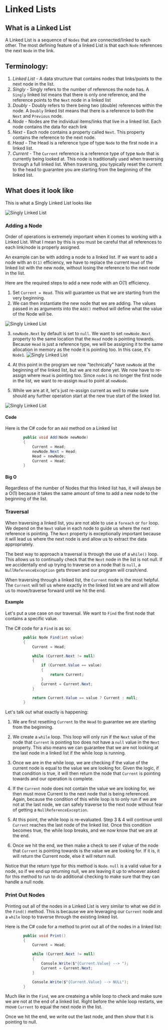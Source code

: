 # Linked Lists

## What is a Linked List
A Linked List is a sequence of `Nodes` that are connected/linked to each other. The most defining feature
of a linked List is that each `Node` references the next `Node` in the link. 

## Terminology:
1. *Linked List* - A data structure that contains nodes that links/points to the next node in the list. 
1. *Singly* - Singly refers to the number of references the node has. A `Singly` linked list means that there is only one reference,
and the reference points to the `Next` node in a linked list
1. *Doubly* - Doubly refers to there being two (double) references within the node. A `Doubly` linked list means that there
is a reference to both the `Next` and `Previous` node. 
2. *Node* - Nodes are the individual items/links that live in a linked list. Each node contains the data for each link
3. *Next* - Each node contains a property called `Next`. This property contains the reference to the next node. 
4. *Head* - The Head is a reference type of type `Node` to the first node in a linked list.
5. *Current* - The `Current` reference is a reference type of type `Node` that is currently being looked at. This node is traditionally used when 
traversing through a full linked list. When traversing, you typically reset the current to the head to guarantee you are starting
from the beginning of the linked list. 

## What does it look like

This is what a Singly Linked List looks like

![Singly Linked List](assets/LinkedList1.PNG)

### Adding a Node

Order of operations is extremely important when it comes to working with a Linked List.
What I mean by this is you must be careful that all references to each link/node is properly assigned. 

An example can be with adding a node to a linked list.
If we want to add a node with an `O(1)` efficiency, we have to replace the current `Head` of the linked list with the
new node, without losing the reference to the next node in the list. 

Here are the required steps to add a new node with an O(1) efficiency.

1. Set `Current = Head`. This will guarantee us that we are starting from the very beginning. 
2. We can then instantiate the new node that we are adding. The values passed in as arguments into the `Add()` method
will define what the value of the Node will be. 

![Singly Linked List](assets/LinkedList2.PNG)

3. `newNode.Next` by default is set to `null`. We want to set `newNode.Next` property to the same location that the `Head` node is pointing towards.
Because `Head` is just a reference type, we will be assigning it to the same allocation in memory as the node it is pointing too. In this
case, it's `Node1`. 
![Singly Linked List](assets/LinkedList3.PNG)


4. At this point in the program we now "technically" have `newNode` at the beginning of the linked list, but we are not done yet. 
We now have to re-assign where `Head` is pointing too. Since `node1` is no longer the first node in the list, we want to re-assign `Head` to
point at `newNode`. 

5. While we are at it, let's just re-assign current as well to make sure should any further operation start at the new true start of the
linked list. 

![Singly Linked List](assets/LinkedList4.PNG)


#### Code

Here is the C# code for an `Add` method on a Linked list

```csharp
		public void Add(Node newNode)
		{
			Current = Head;
			newNode.Next = Head;
			Head = newNode;
			Current = Head;
		}
```

#### Big O
Regardless of the number of Nodes that this linked list has, it will always be a O(1) because it takes the same
amount of time to add a new node to the beginning of the list. 

### Traversal

When traversing a linked list, you are not able to use a `foreach` or `for` loop. We depend on the `Next` value
in each node to guide us where the next reference is pointing. The `Next` property is exceptionally important because 
it will lead us where the next node is and allow us to extract the data appropriately. 

The best way to approach a traversal is through the use of a `while()` loop. This allows us to continually check
that the `Next` node in the list is not null. If we accidentally end up trying to traverse on a node that is `null`, 
a `NullReferenceException` gets thrown and our program will crash/end. 

When traversing through a linked list, the `Current` node is the most helpful. The `Current` will tell us 
where exactly in the linked list we are and will allow us to move/traverse forward until we hit the end. 

#### Example
Let's put a use case on our traversal. We want to `Find` the first node that contains a specific value. 

The C# code for a `Find` is as so:

```csharp
		public Node Find(int value)
		{
			Current = Head;

			while (Current.Next != null)
			{
				if (Current.Value == value)
				{
					return Current;
				}
				Current = Current.Next;
			}

			return Current.Value == value ? Current : null;
		}
```

Let's talk out what exactly is happening:
1. We are first resetting `Current` to the `Head` to guarantee we are starting from the beginning.
2. We create a `while` loop. This loop will only run if the `Next` value of the node that `Current` is pointing too
does not have a `null` value in the `Next` property. This also means we can guarantee that we are not looking at the last 
node in a linked list if the while loop is running. 

3. Once we are in the while loop, we are checking if the value of the current node is equal to the value we are looking for. 
Given the logic, if that condition is true, it will then return the node that `Current` is pointing towards and our operation is complete.

4. If the `Current` node does not contain the value we are looking for, we then must move Current to the next node that is 
being referenced. Again, because the condition of this while loop is to only run if we are not at the last node, we can safely 
traverse to the next node without fear of getting a `NullReferenceException`. 

5. At this point, the while loop is re-evaluated. Step 3 & 4 will continue until `Current` reaches the last node of the linked list.
Once this condition becomes true, the while loop breaks, and we now know that we are at the end. 

6. Once we hit the end, we then make a check to see if value of the node that `Current` is pointing towards is the value we are looking for.
If it is, it will return the Current node, else it will return null. 

Notice that the return type for this method is `Node`. `null` is a valid value for a node, so if we end up returning null, we are leaving
it up to whoever asked for this method to run to do additional checking to make sure that they can handle a null node. 



### Print Out Nodes

Printing out all of the nodes in a Linked List is very similar to what we did in the `Find()` method. This is because
we are leveraging our `Current` node and a `while` loop to traverse through the existing linked list. 

Here is the C# code for a method to print out all of the nodes in a linked list:

```csharp
		public void Print()
		{
			Current = Head;

			while (Current.Next != null)
			{
				Console.Write($"{Current.Value} --> ");
				Current = Current.Next;
			}

			Console.Write($"{Current.Value} --> NULL");
		}
```

Much like in the `Find`, we are createing a while loop to check and make sure we are not at the end of a linked list. Right
before the while loop restarts, we move `Current` to equal the next node in the list. 

Once we hit the end, we write out the last node, and then show that it is pointing to null. 